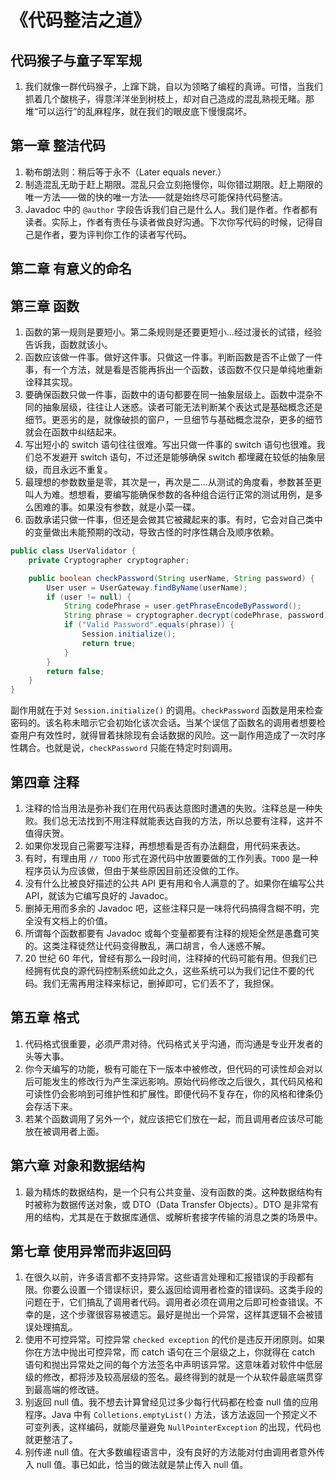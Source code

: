 # 《代码整洁之道》
## 代码猴子与童子军军规
1. 我们就像一群代码猴子，上蹿下跳，自以为领略了编程的真谛。可惜，当我们抓着几个酸桃子，得意洋洋坐到树枝上，却对自己造成的混乱熟视无睹。那堆“可以运行”的乱麻程序，就在我们的眼皮底下慢慢腐坏。

## 第一章 整洁代码
1. 勒布朗法则：稍后等于永不（Later equals never.）
1. 制造混乱无助于赶上期限。混乱只会立刻拖慢你，叫你错过期限。赶上期限的唯一方法——做的快的唯一方法——就是始终尽可能保持代码整洁。
1. Javadoc 中的 `@author` 字段告诉我们自己是什么人。我们是作者。作者都有读者。实际上，作者有责任与读者做良好沟通。下次你写代码的时候，记得自己是作者，要为评判你工作的读者写代码。

## 第二章 有意义的命名
## 第三章 函数
1. 函数的第一规则是要短小。第二条规则是还要更短小...经过漫长的试错，经验告诉我，函数就该小。
1. 函数应该做一件事。做好这件事。只做这一件事。判断函数是否不止做了一件事，有一个方法，就是看是否能再拆出一个函数，该函数不仅只是单纯地重新诠释其实现。
1. 要确保函数只做一件事，函数中的语句都要在同一抽象层级上。函数中混杂不同的抽象层级，往往让人迷惑。读者可能无法判断某个表达式是基础概念还是细节。更恶劣的是，就像破损的窗户，一旦细节与基础概念混杂，更多的细节就会在函数中纠结起来。
1. 写出短小的 switch 语句往往很难。写出只做一件事的 switch 语句也很难。我们总不发避开 switch 语句，不过还是能够确保 switch 都埋藏在较低的抽象层级，而且永远不重复。
1. 最理想的参数数量是零，其次是一，再次是二...从测试的角度看，参数甚至更叫人为难。想想看，要编写能确保参数的各种组合运行正常的测试用例，是多么困难的事。如果没有参数，就是小菜一碟。
1. 函数承诺只做一件事，但还是会做其它被藏起来的事。有时，它会对自己类中的变量做出未能预期的改动，导致古怪的时序性耦合及顺序依赖。

```java
public class UserValidator {
    private Cryptographer cryptographer;

    public boolean checkPassword(String userName, String password) {
        User user = UserGateway.findByName(userName);
        if (user != null) {
            String codePhrase = user.getPhraseEncodeByPassword();
            String phrase = cryptographer.decrypt(codePhrase, password);
            if ("Valid Password".equals(phrase)) {
                Session.initialize();
                return true;
            }
        }
        return false;
    }
}
```

副作用就在于对 `Session.initialize()` 的调用。`checkPassword` 函数是用来检查密码的。该名称未暗示它会初始化该次会话。当某个误信了函数名的调用者想要检查用户有效性时，就得冒着抹除现有会话数据的风险。这一副作用造成了一次时序性耦合。也就是说，`checkPassword` 只能在特定时刻调用。

## 第四章 注释
1. 注释的恰当用法是弥补我们在用代码表达意图时遭遇的失败。注释总是一种失败。我们总无法找到不用注释就能表达自我的方法，所以总要有注释，这并不值得庆贺。
2. 如果你发现自己需要写注释，再想想看是否有办法翻盘，用代码来表达。
1. 有时，有理由用 `// TODO` 形式在源代码中放置要做的工作列表。`TODO` 是一种程序员认为应该做，但由于某些原因目前还没做的工作。
1. 没有什么比被良好描述的公共 API 更有用和令人满意的了。如果你在编写公共 API，就该为它编写良好的 Javadoc。
1. 删掉无用而多余的 Javadoc 吧，这些注释只是一味将代码搞得含糊不明，完全没有文档上的价值。
1. 所谓每个函数都要有 Javadoc 或每个变量都要有注释的规矩全然是愚蠢可笑的。这类注释徒然让代码变得散乱，满口胡言，令人迷惑不解。
1. 20 世纪 60 年代，曾经有那么一段时间，注释掉的代码可能有用。但我们已经拥有优良的源代码控制系统如此之久，这些系统可以为我们记住不要的代码。我们无需再用注释来标记，删掉即可，它们丢不了，我担保。

## 第五章 格式
1. 代码格式很重要，必须严肃对待。代码格式关乎沟通，而沟通是专业开发者的头等大事。
1. 你今天编写的功能，极有可能在下一版本中被修改，但代码的可读性却会对以后可能发生的修改行为产生深远影响。原始代码修改之后很久，其代码风格和可读性仍会影响到可维护性和扩展性。即便代码不复存在，你的风格和律条仍会存活下来。
1. 若某个函数调用了另外一个，就应该把它们放在一起，而且调用者应该尽可能放在被调用者上面。

## 第六章 对象和数据结构
1. 最为精炼的数据结构，是一个只有公共变量、没有函数的类。这种数据结构有时被称为数据传送对象，或 DTO（Data Transfer Objects）。DTO 是非常有用的结构，尤其是在于数据库通信、或解析套接字传输的消息之类的场景中。

## 第七章 使用异常而非返回码
1. 在很久以前，许多语言都不支持异常。这些语言处理和汇报错误的手段都有限。你要么设置一个错误标识，要么返回给调用者检查的错误码。这类手段的问题在于，它们搞乱了调用者代码。调用者必须在调用之后即可检查错误。不幸的是，这个步骤很容易被遗忘。最好是抛出一个异常，这样其逻辑不会被错误处理搞乱。
1. 使用不可控异常。可控异常 `checked exception` 的代价是违反开闭原则。如果你在方法中抛出可控异常，而 catch 语句在三个层级之上，你就得在 catch 语句和抛出异常处之间的每个方法签名中声明该异常。这意味着对软件中低层级的修改，都将涉及较高层级的签名。最终得到的就是一个从软件最底端贯穿到最高端的修改链。
1. 别返回 null 值。我不想去计算曾经见过多少每行代码都在检查 null 值的应用程序。Java 中有 `Colletions.emptyList()` 方法，该方法返回一个预定义不可变列表，这样编码，就能尽量避免 `NullPointerException` 的出现，代码也就更整洁了。
1. 别传递 null 值。在大多数编程语言中，没有良好的方法能对付由调用者意外传入 null 值。事已如此，恰当的做法就是禁止传入 null 值。